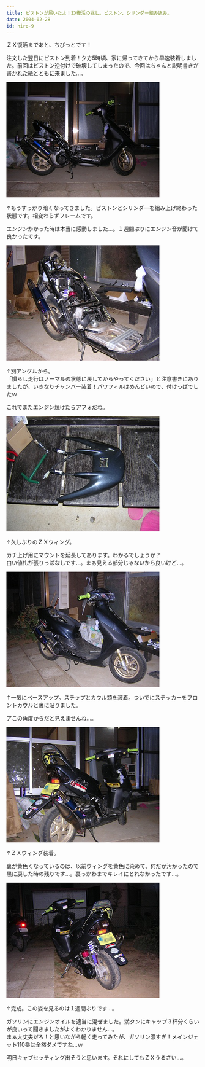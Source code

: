 ```yaml
---
title: ピストンが届いたよ！ZX復活の兆し。ピストン、シリンダー組み込み。
date: 2004-02-28
id: hiro-9
---
```



<p class="sentence">ＺＸ復活まであと、ちびっとです！</p>
<p class="sentence spacing10">注文した翌日にピストン到着！夕方5時頃、家に帰ってきてから早速装着しました。前回はピストン逆付けで破壊してしまったので、今回はちゃんと説明書きが書かれた紙とともに来ました...。</p>
<div class="center spacing"><img src="/photo/diary/2004.02.28_zx1.jpg" alt=""></div>
<p class="sentence">↑もうすっかり暗くなってきました。ピストンとシリンダーを組み上げ終わった状態です。相変わらずフレームです。</p>
<p class="sentence spacing10">エンジンかかった時は本当に感動しました...。１週間ぶりにエンジン音が聞けて良かったです。</p>
<div class="center spacing"><img src="/photo/diary/2004.02.28_zx2.jpg" alt=""></div>
<p class="sentence">↑別アングルから。<br>
「慣らし走行はノーマルの状態に戻してからやってください」と注意書きにありましたが、いきなりチャンバー装着！パワフィルはめんどいので、付けっぱでしたｗ</p>
<p class="sentence spacing10">これでまたエンジン焼けたらアフォだね。</p>
<div class="center spacing"><img src="/photo/diary/2004.02.28_zx3.jpg" alt=""></div>
<p class="sentence">↑久しぶりのＺＸウィング。</p>
<p class="sentence spacing10">カチ上げ用にマウントを延長してあります。わかるでしょうか？<br>
白い値札が張りっぱなしです...。まぁ見える部分じゃないから良いけど...。</p>
<div class="center spacing"><img src="/photo/diary/2004.02.28_zx4.jpg" alt=""></div>
<p class="sentence">↑一気にベースアップ。ステップとカウル類を装着。ついでにステッカーをフロントカウルと裏に貼りました。</p>
<p class="sentence spacing10">アこの角度からだと見えませんね...。</p>
<div class="center spacing"><img src="/photo/diary/2004.02.28_zx5.jpg" alt=""></div>
<p class="sentence">↑ＺＸウィング装着。</p>
<p class="sentence spacing10">裏が黄色くなっているのは、以前ウィングを黄色に染めて、何だか汚かったので黒に戻した時の残りです...。裏っかわまでキレイにとれなかったです...。</p>
<div class="center spacing"><img src="/photo/diary/2004.02.28_zx6.jpg" alt=""></div>
<p class="sentence">↑完成。この姿を見るのは１週間ぶりです...。</p>
<p class="sentence">ガソリンにエンジンオイルを適当に混ぜました。満タンにキャップ３杯分くらいが良いって聞きましたがよくわかりません...。<br>
まぁ大丈夫だろ！と思いながら軽く走ってみたが、ガソリン濃すぎ！メインジェット110番は全然ダメですね...ｗ</p>
<p class="sentence">明日キャブセッティング出そうと思います。それにしてもＺＸうるさい...。</p>
